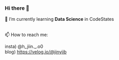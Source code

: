 ### Hi there 👋

🌱 I’m currently learning **Data Science** in CodeStates
 
<br/> 
📫 How to reach me:

insta) @h_jiin._.o0  
blog) https://velog.io/@jinyjib
